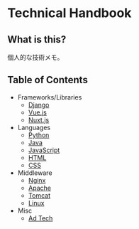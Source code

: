 # Technical Handbook

## What is this?
個人的な技術メモ。

## Table of Contents
- Frameworks/Libraries
  - [Django](documents/django.md)
  - [Vue.js](documents/vue.md)
  - [Nuxt.js](documents/nuxtjs.md)
- Languages
  - [Python](documents/python.md)
  - [Java](documents/java.md)
  - [JavaScript](documents/js.md)
  - [HTML](documents/html.md)
  - [CSS](documents/css.md)
- Middleware
  - [Nginx](documents/nginx.md)
  - [Apache](documents/apache.md)
  - [Tomcat](documents/tomcat.md)
  - [Linux](documnets/linux.md)
- Misc
  - [Ad Tech](documents/adtech.md)
